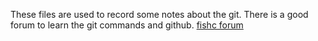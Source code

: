 
These files are used to record some notes about the git.
There is a good forum to learn the git commands and github.
[fishc forum](https://fishc.com.cn/forum-334-1.html)
